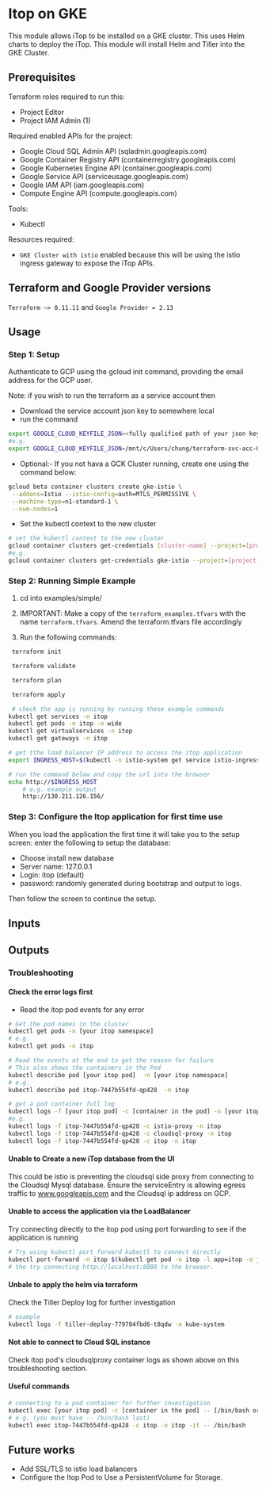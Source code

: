 # Itop on GKE

This module allows iTop to be installed on a GKE cluster.
This uses Helm charts to deploy the iTop.
This module will install Helm and Tiller into the GKE Cluster.


## Prerequisites
Terraform roles required to run this:
* Project Editor
* Project IAM Admin (1)

Required enabled APIs for the project:
* Google Cloud SQL Admin API (sqladmin.googleapis.com)
* Google Container Registry API (containerregistry.googleapis.com)
* Google Kubernetes Engine API (container.googleapis.com)
* Google Service API (serviceusage.googleapis.com)
* Google IAM API (iam.googleapis.com)
* Compute Engine API (compute.googleapis.com)

Tools:
* Kubectl

Resources required:
* `GKE Cluster with istio` enabled because this will be using the istio ingress gateway to expose the iTop APIs.


## Terraform and Google Provider versions

`Terraform ~> 0.11.11` and `Google Provider = 2.13`

## Usage

### Step 1: Setup ###

Authenticate to GCP using the gcloud init command, providing the email address for the GCP user.

Note: if you wish to run the terraform as a service account then
* Download the service account json key to somewhere local
* run the command
```sh
export GOOGLE_CLOUD_KEYFILE_JSON=<fully qualified path of your json key file>
#e.g.
export GOOGLE_CLOUD_KEYFILE_JSON=/mnt/c/Users/chung/terraform-svc-acc-01-42ef05f1bbbc.json
```
* Optional:- If you not hava a GCK Cluster running, create one using the command below:
```sh
gcloud beta container clusters create gke-istio \
 --addons=Istio --istio-config=auth=MTLS_PERMISSIVE \
 --machine-type=n1-standard-1 \
 --num-nodes=1
```
* Set the kubectl context to the new cluster
```sh
# set the kubectl context to the new cluster
gcloud container clusters get-credentials [cluster-name] --project=[project-id]
#e.g.
gcloud container clusters get-credentials gke-istio --project=[project-id]
```

### Step 2: Running Simple Example ###

1. cd into examples/simple/

2. IMPORTANT: Make a copy of the `terraform_examples.tfvars` with the name `terraform.tfvars`. Amend the terraform.tfvars file accordingly

3. Run the following commands:

```sh
 terraform init

 terraform validate

 terraform plan

 terraform apply

 # check the app is running by running these example commands
kubectl get services -n itop
kubectl get pods -n itop -o wide
kubectl get virtualservices -n itop
kubectl get gateways -n itop

# get tthe load balancer IP address to access the itop application
export INGRESS_HOST=$(kubectl -n istio-system get service istio-ingressgateway -o jsonpath='{.status.loadBalancer.ingress[0].ip}')

# run the command below and copy the url into the browser
echo http://$INGRESS_HOST
    # e.g. example output
    http://130.211.126.156/
```

### Step 3: Configure the Itop application for first time use ###

When you load the application the first time it will take you to the setup screen:
enter the following to setup the database:
* Choose install new database
* Server name: 127.0.0.1
* Login: itop (default)
* password: randomly generated during bootstrap and output to logs.

Then follow the screen to continue the setup.

## Inputs


## Outputs



### Troubleshooting ###

#### Check the error logs first ####
* Read the itop pod events for any error
```sh
# Get the pod names in the cluster
kubectl get pods -n [your itop namespace]
# e.g.
kubectl get pods -n itop

# Read the events at the end to get the reason for failure
# This also shows the containers in the Pod
kubectl describe pod [your itop pod]  -n [your itop namespace]
# e.g.
kubectl describe pod itop-7447b554fd-qp428  -n itop

# get a pod container full log
kubectl logs -f [your itop pod] -c [container in the pod] -n [your itop namespace]
#e.g.
kubectl logs -f itop-7447b554fd-qp428 -c istio-proxy -n itop
kubectl logs -f itop-7447b554fd-qp428 -c cloudsql-proxy -n itop
kubectl logs -f itop-7447b554fd-qp428 -c itop -n itop
```

#### Unable to Create a new iTop database from the UI ####
This could be istio is preventing the cloudsql side proxy from connecting to the Cloudsql Mysql database.
Ensure the serviceEntry is allowing egress traffic to www.googleapis.com and the Cloudsql ip address on GCP.

#### Unable to access the application via the LoadBalancer ####
Try connecting directly to the itop pod using port forwarding to see if the application is running
```sh
# Try using kubectl port forward kubectl to connect directly
kubectl port-forward -n itop $(kubectl get pod -n itop -l app=itop -o jsonpath='{.items[0].metadata.name}') 8888:80
# the try connecting http://localhost:8888 to the browser.
```

#### Unbale to apply the helm via terraform ####
Check the Tiller Deploy log for further investigation
```sh
# example
kubectl logs -f tiller-deploy-779784fbd6-t8qdw -n kube-system
```

#### Not able to connect to Cloud SQL instance
Check itop pod's cloudsqlproxy container logs as shown above on this troubleshooting section.

#### Useful commands ####
```sh
# connecting to a pod container for further investigation
kubectl exec [your itop pod] -c [container in the pod] -- [/bin/bash or /bin/sh] -it -n [your itop namespace]
# e.g. (you must have -- /bin/bash last)
kubectl exec itop-7447b554fd-qp428 -c itop -n itop -it -- /bin/bash
```

## Future works ##
* Add SSL/TLS to istio load balancers
* Configure the Itop Pod to Use a PersistentVolume for Storage.
